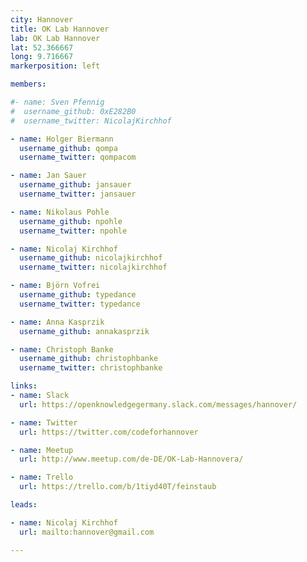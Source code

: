 ```yaml
---
city: Hannover
title: OK Lab Hannover
lab: OK Lab Hannover
lat: 52.366667
long: 9.716667
markerposition: left

members:

#- name: Sven Pfennig
#  username_github: 0xE282B0
#  username_twitter: NicolajKirchhof

- name: Holger Biermann
  username_github: qompa
  username_twitter: qompacom

- name: Jan Sauer
  username_github: jansauer
  username_twitter: jansauer

- name: Nikolaus Pohle
  username_github: npohle
  username_twitter: npohle

- name: Nicolaj Kirchhof
  username_github: nicolajkirchhof
  username_twitter: nicolajkirchhof

- name: Björn Vofrei
  username_github: typedance
  username_twitter: typedance

- name: Anna Kasprzik
  username_github: annakasprzik

- name: Christoph Banke
  username_github: christophbanke
  username_twitter: christophbanke

links:
- name: Slack
  url: https://openknowledgegermany.slack.com/messages/hannover/

- name: Twitter
  url: https://twitter.com/codeforhannover

- name: Meetup
  url: http://www.meetup.com/de-DE/OK-Lab-Hannovera/

- name: Trello
  url: https://trello.com/b/1tiyd40T/feinstaub

leads:

- name: Nicolaj Kirchhof
  url: mailto:hannover@gmail.com

---
```

